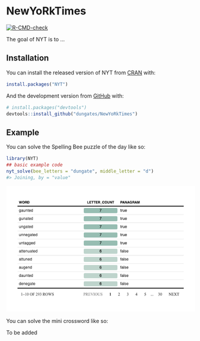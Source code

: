 
<!-- README.md is generated from README.Rmd. Please edit that file -->

# NewYoRkTimes

<!-- badges: start -->

[![R-CMD-check](https://github.com/dungates/NewYoRkTimes/workflows/R-CMD-check/badge.svg)](https://github.com/dungates/NewYoRkTimes/actions)
<!-- badges: end -->

The goal of NYT is to …

## Installation

You can install the released version of NYT from
[CRAN](https://CRAN.R-project.org) with:

``` r
install.packages("NYT")
```

And the development version from [GitHub](https://github.com/) with:

``` r
# install.packages("devtools")
devtools::install_github("dungates/NewYoRkTimes")
```

## Example

You can solve the Spelling Bee puzzle of the day like so:

``` r
library(NYT)
## basic example code
nyt_solve(bee_letters = "dungate", middle_letter = "d")
#> Joining, by = "value"
```

![](man/figures/README-example-1.png)<!-- -->

You can solve the mini crossword like so:

To be added
